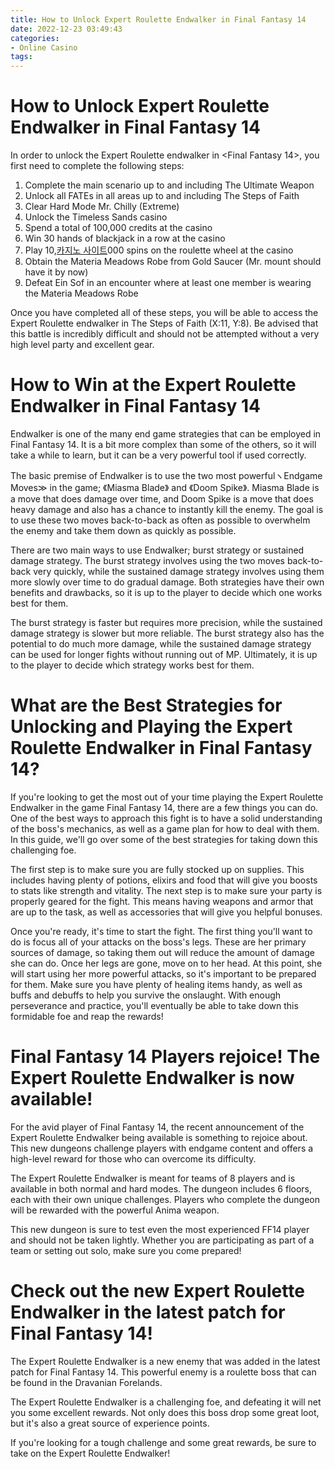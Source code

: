 ```yaml
---
title: How to Unlock Expert Roulette Endwalker in Final Fantasy 14 
date: 2022-12-23 03:49:43
categories:
- Online Casino
tags:
---
```



#  How to Unlock Expert Roulette Endwalker in Final Fantasy 14 

In order to unlock the Expert Roulette endwalker in <Final Fantasy 14>, you first need to complete the following steps: 

1. Complete the main scenario up to and including The Ultimate Weapon
2. Unlock all FATEs in all areas up to and including The Steps of Faith
3. Clear Hard Mode Mr. Chilly (Extreme)
4. Unlock the Timeless Sands casino 
5. Spend a total of 100,000 credits at the casino 
6. Win 30 hands of blackjack in a row at the casino 
7. Play 10,[카지노 사이트](https://choegocasino.com/)000 spins on the roulette wheel at the casino 
8. Obtain the Materia Meadows Robe from Gold Saucer (Mr. mount should have it by now) 
9. Defeat Ein Sof in an encounter where at least one member is wearing the Materia Meadows Robe 

Once you have completed all of these steps, you will be able to access the Expert Roulette endwalker in The Steps of Faith (X:11, Y:8). Be advised that this battle is incredibly difficult and should not be attempted without a very high level party and excellent gear.

#  How to Win at the Expert Roulette Endwalker in Final Fantasy 14 

Endwalker is one of the many end game strategies that can be employed in Final Fantasy 14. It is a bit more complex than some of the others, so it will take a while to learn, but it can be a very powerful tool if used correctly.

The basic premise of Endwalker is to use the two most powerfulヽEndgame Moves≫ in the game; 《Miasma Blade》 and 《Doom Spike》. Miasma Blade is a move that does damage over time, and Doom Spike is a move that does heavy damage and also has a chance to instantly kill the enemy. The goal is to use these two moves back-to-back as often as possible to overwhelm the enemy and take them down as quickly as possible.

There are two main ways to use Endwalker; burst strategy or sustained damage strategy. The burst strategy involves using the two moves back-to-back very quickly, while the sustained damage strategy involves using them more slowly over time to do gradual damage. Both strategies have their own benefits and drawbacks, so it is up to the player to decide which one works best for them.

The burst strategy is faster but requires more precision, while the sustained damage strategy is slower but more reliable. The burst strategy also has the potential to do much more damage, while the sustained damage strategy can be used for longer fights without running out of MP. Ultimately, it is up to the player to decide which strategy works best for them.

#  What are the Best Strategies for Unlocking and Playing the Expert Roulette Endwalker in Final Fantasy 14? 

If you're looking to get the most out of your time playing the Expert Roulette Endwalker in the game Final Fantasy 14, there are a few things you can do. One of the best ways to approach this fight is to have a solid understanding of the boss's mechanics, as well as a game plan for how to deal with them. In this guide, we'll go over some of the best strategies for taking down this challenging foe.

The first step is to make sure you are fully stocked up on supplies. This includes having plenty of potions, elixirs and food that will give you boosts to stats like strength and vitality. The next step is to make sure your party is properly geared for the fight. This means having weapons and armor that are up to the task, as well as accessories that will give you helpful bonuses.

Once you're ready, it's time to start the fight. The first thing you'll want to do is focus all of your attacks on the boss's legs. These are her primary sources of damage, so taking them out will reduce the amount of damage she can do. Once her legs are gone, move on to her head. At this point, she will start using her more powerful attacks, so it's important to be prepared for them. Make sure you have plenty of healing items handy, as well as buffs and debuffs to help you survive the onslaught. With enough perseverance and practice, you'll eventually be able to take down this formidable foe and reap the rewards!

#  Final Fantasy 14 Players rejoice! The Expert Roulette Endwalker is now available! 

For the avid player of Final Fantasy 14, the recent announcement of the Expert Roulette Endwalker being available is something to rejoice about. This new dungeons challenge players with endgame content and offers a high-level reward for those who can overcome its difficulty.

The Expert Roulette Endwalker is meant for teams of 8 players and is available in both normal and hard modes. The dungeon includes 6 floors, each with their own unique challenges. Players who complete the dungeon will be rewarded with the powerful Anima weapon.

This new dungeon is sure to test even the most experienced FF14 player and should not be taken lightly. Whether you are participating as part of a team or setting out solo, make sure you come prepared!

#  Check out the new Expert Roulette Endwalker in the latest patch for Final Fantasy 14!

The Expert Roulette Endwalker is a new enemy that was added in the latest patch for Final Fantasy 14. This powerful enemy is a roulette boss that can be found in the Dravanian Forelands.

The Expert Roulette Endwalker is a challenging foe, and defeating it will net you some excellent rewards. Not only does this boss drop some great loot, but it's also a great source of experience points.

If you're looking for a tough challenge and some great rewards, be sure to take on the Expert Roulette Endwalker!